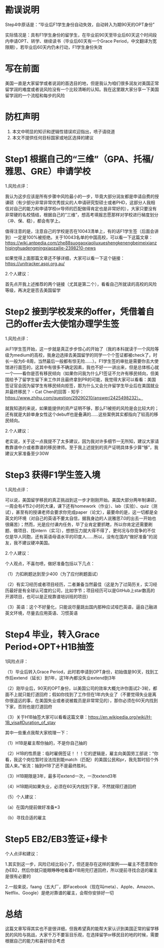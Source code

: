 # 勘误说明

Step4中原话是：“毕业后F1学生身份自动失效，自动转入为期90天的OPT身份”

实际情况是：具有F1学生身份的留学生，在毕业前90天至毕业后60天这个时间段内申请OPT、转学、继续读书（毕业后60天有一个Grace Period，中文翻译为宽限期），若毕业后60天内仍未行动，F1学生身份失效

# 写在前面

美国一直是大家留学或者说润的首选目的地，但是我认为咱们很多润友对美国正常留学润的难度或者说风险没有一个比较清晰的认知。我在这里跟大家分享一下美国留学润的一个流程和每步的风险

# 防杠声明

1. 本文中明显的知识和逻辑性错误欢迎指出，喷子请绕道
2. 本文不提供任何目标国家或地区选择的建议

# Step1 根据自己的“三维”（GPA、托福/雅思、GRE）申请学校

1.风险点评：

我认为这步应该是所有步骤中风险最小的一步，毕竟大部分润友都是申请自费的授课硕（有少部分非常非常优秀拔尖的人申请研究型硕士或者PHD，这部分人我相信对自己的能力和申请学校or导师的匹配做得肯定也是非常好的），大家只要没有非常硬的名校情结，根据自己的“三维”，想高考填报志愿那样对学校进行梯度划分（冲、保、稳），都会有学上。

值得注意的是，注意自己的学校是否在10043清单上，有的话F1学生签（后面会讲到）一定是100%被拒绝。关于10043名单的中国高校，可以看一下这篇文章：https://wiki.antpedia.com/zhe88suogaoxiaoliuxueshengkenengbeimeixianzhiqinghuadengmingxiaozailie-2398210-news

如果觉得上面那篇文章还不够详细，大家可以看一下这个链接：https://unitracker.aspi.org.au/

2.个人建议：

首先点开我上述推荐的两个链接（尤其是第二个），看看自己所就读的高校的风险等级，再决定是否去美国留学

# Step2 接到学校发来的offer，凭借着自己的offer去大使馆办理学生签

1.风险点评：

从F1学生签开始，这一步就是真正步步惊心的开始了（我的本科就读于一个风险等级为medium的高校，我身边选择去美国留学的同学一个个签证都被check了，时长一般为6-8周，当然最后一般都有惊无险……）。F1学生签的审批是需要你去大使馆进行面签的，这其中有很多不确定因素，我也不好一一讲出来，但是总体核心就一个——看你是否有移民倾向（如果你问我为什么F1签证不允许有移民倾向，但美国给予了留学生留下来工作并且最终拿到PR的可能，我觉得大家可以看看：美国签证官会因为留学生有移民倾向拒签，那为什么又会允许留学生毕业后在美国就业并最终移民？ - Cat Chen的回答 - 知乎：https://www.zhihu.com/question/29290210/answer/2425498232）。

就我知道的来说，如果能提供的资产证明不够，那么F1被拒的风险是会比较大的；还有就是大龄单身女性这个debuff也是叠满的……这些案例其实都指向了较高的移民倾向。

 2.个人建议：

老实说，关于这一点我提不了太多建议，因为我对许多细节一无所知，建议大家请教靠谱中介或者靠谱的移民律师。至于我上述提到的资产证明具体多少算“够”，我建议大家准备至少30W

# Step3 获得F1学生签入境

1.风险点评：

可以说，美国留学移民的真正挑战到这一步才刚刚开始。美国大部分两年制课硕，一周会有4节2小时的大课，课下还有homework（作业）、lab（实验）、quiz（测试），甚至有的授课老师会要求你完成paper（论文），最要命的是，这一切都是全英文的环境（对自己的英语不要太自信，据我身边的人说雅思7.0的出去一开始也很痛苦）；然而，光是应付课内任务，毕了业肯定要抓瞎，所以你肯定还需要刷题、做项目、找intern（实习），想想压力就大得不得了，更何况与你竞争的不仅仅是华人同胞，还有英语母语水平的印度人……所以，没有在国内“做好准备”的润友，我不建议硬冲美国。

2.个人建议：

个人观点，不喜勿喷，做好准备包括以下几点：

（1）力扣刷题达到至少400（为了应付刷题面试）

（2）有实习经历或者项目经历，二者兼备当然最佳（这是为了过简历关，实习经历最好是有全球认可度的公司，比如字节；项目经历可以是GitHub上star数高的开源项目，也可以是正规靠谱培训班的项目）

（3）英语：这个不好量化，只能说尽量跳出国内那种应试哑巴英语，逼自己融进英文环境，尽量去应用英语、习惯英语

# Step4 毕业，转入Grace Period+OPT+H1B抽签

1风险点评：

（1）毕业后转入Grace Period，此时若申请到OPT身份，初始值是90天，找到工作后extend（延长）到1年，这1年內都没失业extend到3年

（2）刚毕业后，90天的OPT身份，以美国公司的效率大概允许你面试2-3轮，都面不上就只能打道回府；假如你找到了工作但在1年内失业了（不要觉得失业是离你很遥远的事，在美国失业或者说被裁员是非常常见的），那你必须在60天内找到下家，否则也是打道回府

（3）关于H1B抽签大家可以看看这篇文章：https://en.wikipedia.org/wiki/H-1B_visa#Duration_of_stay

其中一些重点我帮大家梳理一下：

（1）H1B是雇主帮你抽的，不是你自己抽的

（2）H1B的性质是：临时雇佣签证！！！它的逻辑是，雇主向美国劳工部说：“你看，我这个岗位暂时没法找到能match（匹配）的美国公民和pr，我先暂时招个外国人来。”省流：抽到H1B了还不是最终胜利。

（3）H1B期限是3年，最多可extend一次，一次extend3年

（4）H1B期间如果失业，必须在60天内找到下家，不然就得打道回府

（5）个人建议：

（a）在国内提前做好准备*3

（b）寻找合适的雇主

# Step5 EB2/EB3签证+绿卡

个人点评和建议：

1.其实到这一步，风险已经比较小了，但还是存在这样的案例——雇主不愿意帮你办EB2，然后你就只能眼睁睁地看着H1B用完打道回府，所以提前寻找合适的雇主是很有必要的

2.一般来说，faang（五大厂，即Facebook（现在叫meta）、Apple、Amazon、Netflix、Google）是绝对靠谱的雇主，会帮你安排好一切

# 总结

这篇文章写得其实也不是很详细，但我希望真的能帮大家认识到美国正常的留学移民的风险与挑战，大家千万不要盲目乐观，在选择留学or移民目的地的时候，需要根据自己的能力和喜好综合考虑
